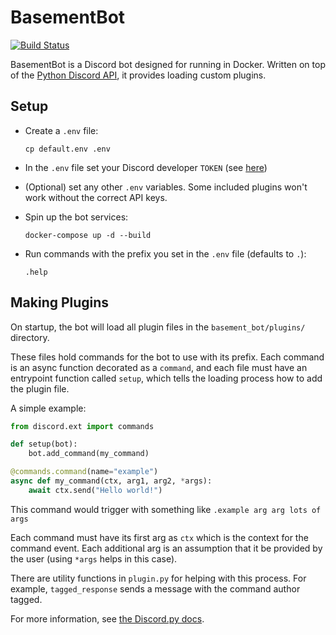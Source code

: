 # BasementBot

[![Build Status](https://travis-ci.org/effprime/BasementBot.svg?branch=master)](https://travis-ci.org/effprime/BasementBot)

BasementBot is a Discord bot designed for running in Docker. Written on top of the [Python Discord API](https://discordpy.readthedocs.io/en/latest/api.html), it provides loading custom plugins. 

## Setup

* Create a `.env` file:
    ```
    cp default.env .env
    ```

* In the `.env` file set your Discord developer `TOKEN` (see [here](https://discordapp.com/developers/docs/topics/oauth2))

* (Optional) set any other `.env` variables. Some included plugins won't work without the correct API keys.

* Spin up the bot services:
    ```
    docker-compose up -d --build
    ```

* Run commands with the prefix you set in the `.env` file (defaults to `.`):
    ```
    .help
    ```

## Making Plugins

On startup, the bot will load all plugin files in the `basement_bot/plugins/` directory. 

These files hold commands for the bot to use with its prefix. Each command is an async function decorated as a `command`, and each file must have an entrypoint function called `setup`, which tells the loading process how to add the plugin file.

A simple example:

```python
from discord.ext import commands

def setup(bot):
    bot.add_command(my_command)

@commands.command(name="example")
async def my_command(ctx, arg1, arg2, *args):
    await ctx.send("Hello world!")
```

This command would trigger with something like `.example arg arg lots of args`

Each command must have its first arg as `ctx` which is the context for the command event. Each additional arg is an assumption that it be provided by the user (using `*args` helps in this case). 

There are utility functions in `plugin.py` for helping with this process. For example, `tagged_response` sends a message with the command author tagged.

For more information, see [the Discord.py docs](https://discordpy.readthedocs.io/en/latest/ext/commands/commands.html).